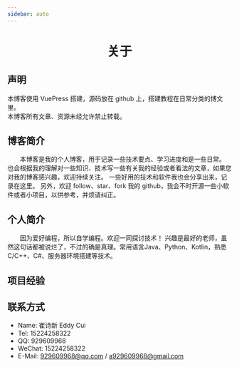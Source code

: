```yaml
---
sidebar: auto
---
```

# <div style="text-align:center">关于</div>
## 声明
本博客使用 VuePress 搭建，源码放在 github 上，搭建教程在日常分类的博文里。   
本博客所有文章、资源未经允许禁止转载。
## 博客简介
&emsp;&emsp;本博客是我的个人博客，用于记录一些技术要点、学习进度和是一些日常。
也会根据我的理解对一些知识、技术写一些有关我的经验或者看法的文章，如果您对我的博客感兴趣，欢迎持续关注。
一些好用的技术和软件我也会分享出来，记录在这里。
另外，欢迎 follow、star、fork 我的 github，我会不时开源一些小软件或者小项目，以供参考，并烦请纠正。
## 个人简介
&emsp;&emsp;因为爱好编程，所以自学编程。欢迎一同探讨技术！
兴趣是最好的老师，虽然这句话都被说烂了，不过的确是真理。常用语言Java、Python、Kotlin，熟悉C/C++、C#、服务器环境搭建等技术。
## 项目经验
## 联系方式     
+ Name: 崔诗新 Eddy Cui  
+ Tel: 15224258322    
+ QQ: 929609968   
+ WeChat: 15224258322     
+ E-Mail: 929609968@qq.com / a929609968@gmail.com

